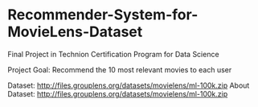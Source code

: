 # Recommender-System-for-MovieLens-Dataset
Final Project in Technion Certification Program for Data Science

Project Goal: Recommend the 10 most relevant movies to each user

Dataset: http://files.grouplens.org/datasets/movielens/ml-100k.zip
About Dataset: http://files.grouplens.org/datasets/movielens/ml-100k.zip
